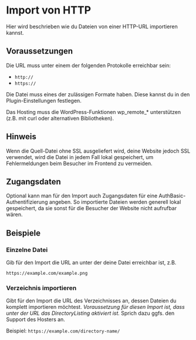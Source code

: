 # Import von HTTP

Hier wird beschrieben wie du Dateien von einer HTTP-URL importieren kannst.

## Voraussetzungen

Die URL muss unter einem der folgenden Protokolle erreichbar sein:

* `http://`
* `https://`

Die Datei muss eines der zulässigen Formate haben. Diese kannst du in den Plugin-Einstellungen festlegen.

Das Hosting muss die WordPress-Funktionen wp_remote_* unterstützen (z.B. mit curl oder alternativen Bibliotheken).

## Hinweis

Wenn die Quell-Datei ohne SSL ausgeliefert wird, deine Website jedoch SSL verwendet, wird die Datei in jedem Fall
lokal gespeichert, um Fehlermeldungen beim Besucher im Frontend zu vermeiden.

## Zugangsdaten

Optional kann man für den Import auch Zugangsdaten für eine AuthBasic-Authentifizierung angeben. So importierte Dateien
werden generell lokal gespeichert, da sie sonst für die Besucher der Website nicht aufrufbar wären.

## Beispiele

### Einzelne Datei

Gib für den Import die URL an unter der deine Datei erreichbar ist, z.B.

`https://example.com/example.png`

### Verzeichnis importieren

Gibt für den Import die URL des Verzeichnisses an, dessen Dateien du komplett importieren möchtest. _Voraussetzung für
diesen Import ist, dass unter der URL das DirectoryListing aktiviert ist._ Sprich dazu ggfs. den Support des Hosters an.

Beispiel: `https://example.com/directory-name/`
